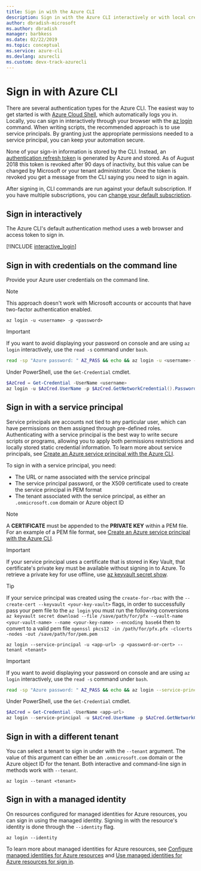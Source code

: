 ```yaml
---
title: Sign in with the Azure CLI
description: Sign in with the Azure CLI interactively or with local credentials 
author: dbradish-microsoft
ms.author: dbradish
manager: barbkess
ms.date: 02/22/2019
ms.topic: conceptual
ms.service: azure-cli
ms.devlang: azurecli
ms.custom: devx-track-azurecli
---
```


# Sign in with Azure CLI 

There are several authentication types for the Azure CLI. The easiest way to get started is with [Azure Cloud Shell](/azure/cloud-shell/overview), which automatically logs you in.
Locally, you can sign in interactively through your browser with the [az login](/cli/azure/reference-index#az-login) command. When writing scripts, the recommended approach is
to use service principals. By granting just the appropriate permissions needed to a service principal, you can keep your automation secure.

None of your sign-in information is stored by the CLI. Instead, an [authentication refresh token](/azure/active-directory/develop/v1-id-and-access-tokens#refresh-tokens)
is generated by Azure and stored. As of August 2018 this token is revoked after 90 days of inactivity, but this value can be changed by Microsoft or your tenant administrator. Once the token is revoked
you get a message from the CLI saying you need to sign in again.

After signing in, CLI commands are run against your default subscription. If you have multiple subscriptions, you can [change your default subscription](manage-azure-subscriptions-azure-cli.md).

## Sign in interactively

The Azure CLI's default authentication method uses a web browser and access token to sign in.

[!INCLUDE [interactive_login](includes/interactive-login.md)]

## Sign in with credentials on the command line

Provide your Azure user credentials on the command line.

> [!Note]
> This approach doesn't work with Microsoft accounts or accounts that have two-factor authentication enabled.

```azurecli-interactive
az login -u <username> -p <password>
```

> [!IMPORTANT]
> If you want to avoid displaying your password on console and are using `az login` interactively,
> use the `read -s` command under `bash`.
>
> ```bash
> read -sp "Azure password: " AZ_PASS && echo && az login -u <username> -p $AZ_PASS
> ```
>
> Under PowerShell, use the `Get-Credential` cmdlet.
>
> ```powershell
> $AzCred = Get-Credential -UserName <username>
> az login -u $AzCred.UserName -p $AzCred.GetNetworkCredential().Password
> ```

## Sign in with a service principal

Service principals are accounts not tied to any particular user, which can have permissions on them assigned through
pre-defined roles. Authenticating with a service principal is the best way to write secure scripts or programs,
allowing you to apply both permissions restrictions and locally stored static credential information. To learn more
about service principals, see [Create an Azure service principal with the Azure CLI](./create-an-azure-service-principal-azure-cli.md#sign-in-using-a-service-principal).

To sign in with a service principal, you need:

* The URL or name associated with the service principal
* The service principal password, or the X509 certificate used to create the service principal in PEM format
* The tenant associated with the service principal, as either an `.onmicrosoft.com` domain or Azure object ID

> [!NOTE]
> A **CERTIFICATE** must be appended to the **PRIVATE KEY** within a PEM file.  For an example of a PEM file format, see [Create an Azure service principal with the Azure CLI](./create-an-azure-service-principal-azure-cli.md#sign-in-using-a-service-principal). 
>

> [!IMPORTANT]
>
> If your service principal uses a certificate that is stored in Key Vault, that certificate's private key
> must be available without signing in to Azure. To retrieve a private key for use offline,
> use [az keyvault secret show](/cli/azure/keyvault/secret).

> [!TIP]
>
> If your service principal was created using the `create-for-rbac` with the `--create-cert --keyvault <your-key-vault>` flags,
> in order to successfully pass your pem file to the `az login` you must run the following conversions
> `az keyvault secret download --file /save/path/for/pfx --vault-name <your-vault-name> --name <your-key-name> --encoding base64`
> then to convert to a valid pem file
> `openssl pkcs12 -in /path/for/pfx.pfx -clcerts -nodes -out /save/path/for/pem.pem`

```azurecli-interactive
az login --service-principal -u <app-url> -p <password-or-cert> --tenant <tenant>
```

> [!IMPORTANT]
> If you want to avoid displaying your password on console and are using `az login` interactively,
> use the `read -s` command under `bash`.
>
> ```bash
> read -sp "Azure password: " AZ_PASS && echo && az login --service-principal -u <app-url> -p $AZ_PASS --tenant <tenant>
> ```
>
> Under PowerShell, use the `Get-Credential` cmdlet.
>
> ```powershell
> $AzCred = Get-Credential -UserName <app-url>
> az login --service-principal -u $AzCred.UserName -p $AzCred.GetNetworkCredential().Password --tenant <tenant>
> ```

## Sign in with a different tenant

You can select a tenant to sign in under with the `--tenant` argument. The value of this argument can either be an `.onmicrosoft.com` domain or the Azure object ID for the tenant. Both
interactive and command-line sign in methods work with `--tenant`.

```azurecli-interactive
az login --tenant <tenant>
```

## Sign in with a managed identity

On resources configured for managed identities for Azure resources, you can sign in using the managed identity. Signing in with the resource's identity is done through the `--identity` flag.

```azurecli-interactive
az login --identity
```

To learn more about managed identities for Azure resources, see [Configure managed identities for Azure resources](/azure/active-directory/managed-identities-azure-resources/qs-configure-cli-windows-vm) and [Use managed identities for Azure resources for sign in](/azure/active-directory/managed-identities-azure-resources/how-to-use-vm-sign-in).
